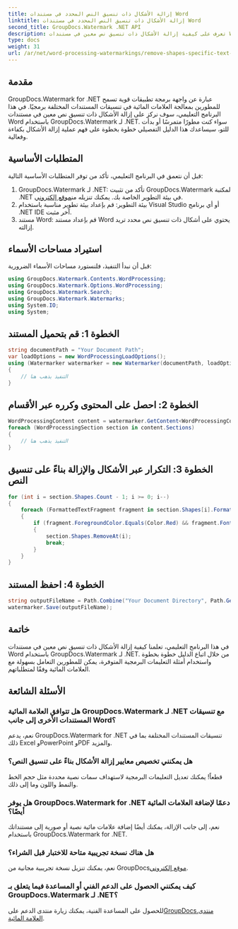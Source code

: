 ```yaml
---
title: إزالة الأشكال ذات تنسيق النص المحدد في مستندات Word
linktitle: إزالة الأشكال ذات تنسيق النص المحدد في مستندات Word
second_title: GroupDocs.Watermark .NET API
description: تعرف على كيفية إزالة الأشكال ذات تنسيق نص معين في مستندات Word باستخدام GroupDocs.Watermark لـ .NET. اتبع دليلنا للتعامل الفعال مع العلامات المائية.
type: docs
weight: 31
url: /ar/net/word-processing-watermarkings/remove-shapes-specific-text-formatting-word-docs/
---
```

## مقدمة
GroupDocs.Watermark for .NET عبارة عن واجهة برمجة تطبيقات قوية تسمح للمطورين بمعالجة العلامات المائية في تنسيقات المستندات المختلفة برمجيًا. في هذا البرنامج التعليمي، سوف نركز على إزالة الأشكال ذات تنسيق نص معين في مستندات Word باستخدام GroupDocs.Watermark لـ .NET. سواء كنت مطورًا متمرسًا أو بدأت للتو، سيساعدك هذا الدليل التفصيلي خطوة بخطوة على فهم عملية إزالة الأشكال بكفاءة وفعالية.
## المتطلبات الأساسية
قبل أن نتعمق في البرنامج التعليمي، تأكد من توفر المتطلبات الأساسية التالية:
1.  GroupDocs.Watermark لـ .NET: تأكد من تثبيت GroupDocs.Watermark لمكتبة .NET في بيئة التطوير الخاصة بك. يمكنك تنزيله من[موقع إلكتروني](https://releases.groupdocs.com/Watermark/net/).
2. بيئة التطوير: قم بإعداد بيئة تطوير مناسبة باستخدام Visual Studio أو أي برنامج .NET IDE آخر مثبت.
3. مستند Word: قم بإعداد مستند Word يحتوي على أشكال ذات تنسيق نص محدد تريد إزالته.

## استيراد مساحات الأسماء
قبل أن نبدأ التنفيذ، فلنستورد مساحات الأسماء الضرورية:
```csharp
using GroupDocs.Watermark.Contents.WordProcessing;
using GroupDocs.Watermark.Options.WordProcessing;
using GroupDocs.Watermark.Search;
using GroupDocs.Watermark.Watermarks;
using System.IO;
using System;
```
## الخطوة 1: قم بتحميل المستند
```csharp
string documentPath = "Your Document Path";
var loadOptions = new WordProcessingLoadOptions();
using (Watermarker watermarker = new Watermarker(documentPath, loadOptions))
{
    // التنفيذ يذهب هنا
}
```
## الخطوة 2: احصل على المحتوى وكرره عبر الأقسام
```csharp
WordProcessingContent content = watermarker.GetContent<WordProcessingContent>();
foreach (WordProcessingSection section in content.Sections)
{
    // التنفيذ يذهب هنا
}
```
## الخطوة 3: التكرار عبر الأشكال والإزالة بناءً على تنسيق النص
```csharp
for (int i = section.Shapes.Count - 1; i >= 0; i--)
{
    foreach (FormattedTextFragment fragment in section.Shapes[i].FormattedTextFragments)
    {
        if (fragment.ForegroundColor.Equals(Color.Red) && fragment.Font.FamilyName == "Arial")
        {
            section.Shapes.RemoveAt(i);
            break;
        }
    }
}
```
## الخطوة 4: احفظ المستند
```csharp
string outputFileName = Path.Combine("Your Document Directory", Path.GetFileName(documentPath));
watermarker.Save(outputFileName);
```

## خاتمة
في هذا البرنامج التعليمي، تعلمنا كيفية إزالة الأشكال ذات تنسيق نص معين في مستندات Word باستخدام GroupDocs.Watermark لـ .NET. من خلال اتباع الدليل خطوة بخطوة واستخدام أمثلة التعليمات البرمجية المتوفرة، يمكن للمطورين التعامل بسهولة مع العلامات المائية وفقًا لمتطلباتهم.
## الأسئلة الشائعة
### هل تتوافق العلامة المائية GroupDocs.Watermark لـ .NET مع تنسيقات المستندات الأخرى إلى جانب Word؟
نعم، يدعم GroupDocs.Watermark for .NET تنسيقات المستندات المختلفة بما في ذلك Excel وPowerPoint وPDF والمزيد.
### هل يمكنني تخصيص معايير إزالة الأشكال بناءً على تنسيق النص؟
قطعاً! يمكنك تعديل التعليمات البرمجية لاستهداف سمات نصية محددة مثل حجم الخط والنمط واللون وما إلى ذلك.
### هل يوفر GroupDocs.Watermark for .NET دعمًا لإضافة العلامات المائية أيضًا؟
نعم، إلى جانب الإزالة، يمكنك أيضًا إضافة علامات مائية نصية أو صورية إلى مستنداتك باستخدام GroupDocs.Watermark for .NET.
### هل هناك نسخة تجريبية متاحة للاختبار قبل الشراء؟
 نعم، يمكنك تنزيل نسخة تجريبية مجانية من GroupDocs[موقع إلكتروني](https://releases.groupdocs.com/).
### كيف يمكنني الحصول على الدعم الفني أو المساعدة فيما يتعلق بـ GroupDocs.Watermark لـ .NET؟
 للحصول على المساعدة الفنية، يمكنك زيارة منتدى الدعم على[GroupDocs.منتدى العلامة المائية](https://forum.groupdocs.com/c/watermark/19).
